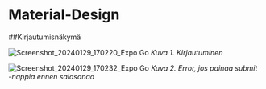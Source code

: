 # Material-Design

##Kirjautumisnäkymä 

![Screenshot_20240129_170220_Expo Go](https://github.com/lavia1/Material-Design/assets/127945558/2ad677a8-bcab-4a06-ac60-d5df84a37419)
*Kuva 1. Kirjautuminen*

![Screenshot_20240129_170232_Expo Go](https://github.com/lavia1/Material-Design/assets/127945558/a400723c-56ff-442f-baa7-0b0d22e23b1c)
*Kuva 2. Error, jos painaa submit -nappia ennen salasanaa*
